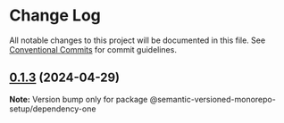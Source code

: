 # Change Log

All notable changes to this project will be documented in this file.
See [Conventional Commits](https://conventionalcommits.org) for commit guidelines.

## [0.1.3](https://github.com/gbublys/semantic-versioned-monorepo-setup/compare/@semantic-versioned-monorepo-setup/dependency-one@0.1.3-dev.0...@semantic-versioned-monorepo-setup/dependency-one@0.1.3) (2024-04-29)

**Note:** Version bump only for package @semantic-versioned-monorepo-setup/dependency-one
